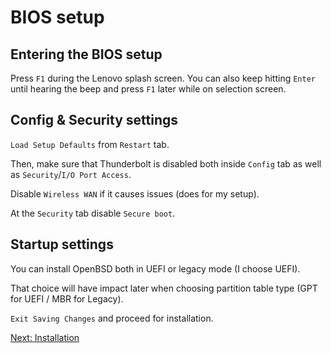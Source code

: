 # BIOS setup

## Entering the BIOS setup

Press `F1` during the Lenovo splash screen. 
You can also keep hitting `Enter` until hearing the beep and press `F1` later while on selection screen.

## Config & Security settings

`Load Setup Defaults` from `Restart` tab.

Then, make sure that Thunderbolt is disabled both inside `Config` tab as well as `Security`/`I/O Port Access`.

Disable `Wireless WAN` if it causes issues (does for my setup).

At the `Security` tab disable `Secure boot`.

## Startup settings

You can install OpenBSD both in UEFI or legacy mode (I choose UEFI).

That choice will have impact later when choosing partition table type (GPT for UEFI / MBR for Legacy).

`Exit Saving Changes` and proceed for installation.

[Next: Installation](/installation/03-installation.md)
